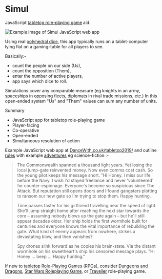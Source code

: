# Simul
JavaScript [tabletop role-playing game](https://en.wikipedia.org/wiki/Tabletop_role-playing_game) aid.

![Example image of Simul JavaScript web app](https://user-images.githubusercontent.com/37618836/38252243-8a4be4ce-374b-11e8-91f2-833ee5f91816.jpg)

Using real [polyhedral dice](https://en.wikipedia.org/wiki/Dice#Polyhedral_dice), this app typically runs on a tablet-computer lying flat on a gaming-table for all players to see.

Basically:-
* count the people on our side (Us),
* count the opposition (Them),
* enter the number of active players,
* app says which dice to roll.

Simulations cover any comparable measure (eg knights in an army, spaceships in opposing fleets, diplomats in rival trade missions, etc.) In this open-ended system "Us" and "Them" values can sum any number of units.

Summary
* JavaScript app for tabletop role-playing game
* Player-facing
* Co-operative
* Open-ended
* Simultaneous resolution of action

Example JavaScript web app at [DanceWith.co.uk/tabletop2019/](http://www.dancewith.co.uk/tabletop2019/index.html)
and outline [rules](http://www.dancewith.co.uk/rpg)
with example [adventures](https://enchantedstar.co.uk/)
eg science-fiction :-

> The Commonwealth spanned a thousand light years. Yet losing the local jump-gate reinvented money. Now even comms cost cash. So the young pilot keeps his message short. "Hi Honey. I miss our life before the Navy. I wish I'd stayed freelance and never 'volunteered' for counter-espionage. Everyone's become so suspicious since The Attack. But reputation still opens doors and I found gangsters plotting to ransom our new gate so I'm trying to stop them. Happy hunting.
>
> Time passes faster for his girlfriend travelling near the speed of light. She'll jump straight home after reaching the next star towards the core – assuming nobody blows up the gate again – but he'll still appear decades older. Her ship holds the first wormhole built for centuries and everyone knows the vital importance of rebuilding the gate. What kind of enemy appears from nowhere, strikes a devastating blow, and then vanishes?
>
> Spy drones slink forward as he copies his brain-state. Via the distant wormhole on his sweetheart's ship his censored message plays. "Hi Honey … beep …  Happy hunting."

If new to [tabletop Role-Playing Games](https://en.wikipedia.org/wiki/Tabletop_role-playing_game) (RPGs), consider [Dungeons and Dragons](https://en.wikipedia.org/wiki/Dungeons_%26_Dragons), [Star Wars Roleplaying Game](https://en.wikipedia.org/wiki/Star_Wars_Roleplaying_Game_%28Fantasy_Flight_Games%29), or [Traveller](https://en.wikipedia.org/wiki/Traveller_%28role-playing_game%29) role-playing game.
